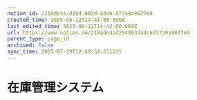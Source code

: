 ```yaml
---
notion_id: 210ade4a-d294-803d-adc6-d77a9a9077e0
created_time: 2025-06-12T14:41:00.000Z
last_edited_time: 2025-06-12T14:42:00.000Z
url: https://www.notion.so/210ade4ad294803dadc6d77a9a9077e0
parent_type: page_id
archived: False
sync_time: 2025-07-19T12:48:32.211225
---
```


# 在庫管理システム

